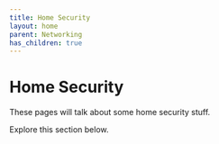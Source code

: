 ```yaml
---
title: Home Security
layout: home
parent: Networking
has_children: true
---
```


# Home Security

These pages will talk about some home security stuff.

Explore this section below.


